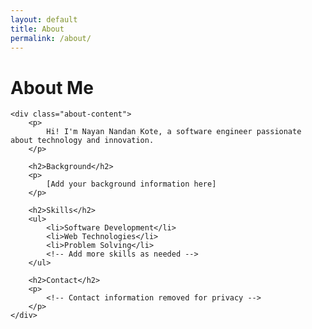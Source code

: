 ```yaml
---
layout: default
title: About
permalink: /about/
---
```


<div class="about-page">
    <h1>About Me</h1>
    
    <div class="about-content">
        <p>
            Hi! I'm Nayan Nandan Kote, a software engineer passionate about technology and innovation.
        </p>

        <h2>Background</h2>
        <p>
            [Add your background information here]
        </p>

        <h2>Skills</h2>
        <ul>
            <li>Software Development</li>
            <li>Web Technologies</li>
            <li>Problem Solving</li>
            <!-- Add more skills as needed -->
        </ul>

        <h2>Contact</h2>
        <p>
            <!-- Contact information removed for privacy -->
        </p>
    </div>
</div> 